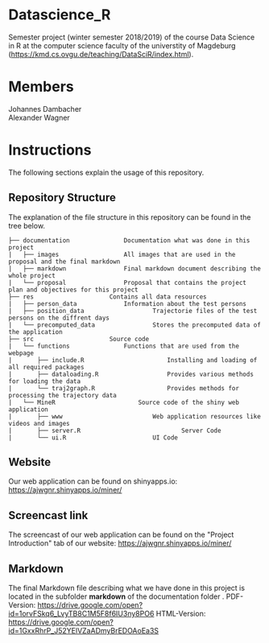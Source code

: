 # Datascience_R

Semester project (winter semester 2018/2019) of the course Data Science in R at the computer science faculty of the universtity of Magdeburg (https://kmd.cs.ovgu.de/teaching/DataSciR/index.html).

# Members

Johannes Dambacher   
Alexander Wagner

# Instructions

The following sections explain the usage of this repository.


## Repository Structure

The explanation of the file structure in this repository can be found in the tree below.

```
├── documentation			    Documentation what was done in this project
|   ├── images					All images that are used in the proposal and the final markdown
|   ├── markdown				Final markdown document describing the whole project
|   └── proposal				Proposal that contains the project plan and objectives for this project
├── res					    Contains all data resources
|   ├── person_data				Information about the test persons
|   ├── position_data			        Trajectorie files of the test persons on the diffrent days
|   └── precomputed_data		        Stores the precomputed data of the application
├── src					    Source code
|   └── functions				Functions that are used from the webpage
|       ├── include.R			            Installing and loading of all required packages
|       ├── dataloading.R		            Provides various methods for loading the data
|       └── traj2graph.R		            Provides methods for processing the trajectory data
|   └── MineR				        Source code of the shiny web application
|       ├── www				            Web application resources like videos and images
|       ├── server.R		                    Server Code 
|       └── ui.R			            UI Code
```

## Website 

Our web application can be found on shinyapps.io: https://ajwgnr.shinyapps.io/miner/


## Screencast link

The screencast of our web application can be found on the "Project Introduction" tab of our website: https://ajwgnr.shinyapps.io/miner/


## Markdown

The final Markdown file describing what we have done in this project is located in the subfolder **markdown** of the documentation folder .
PDF-Version: https://drive.google.com/open?id=1orvFSkq6_LvyTB8C1M5F8f6IU3ny8PO6
HTML-Version: https://drive.google.com/open?id=1GxxRhrP_J52YElVZaADmyBrEDOAoEa3S

